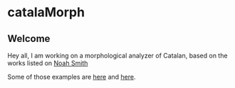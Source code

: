 # catalaMorph

## Welcome
  Hey all, I am working on a morphological analyzer of Catalan, based on the works listed on [Noah Smith](http://homes.cs.washington.edu/~nasmith/ "Noah Smith\'s Website")
  
  Some of those examples are [here](https://github.com/kartikgo/NLPlab--11-712 "here") and [here](https://github.com/bolei/bofinger/ "here").
